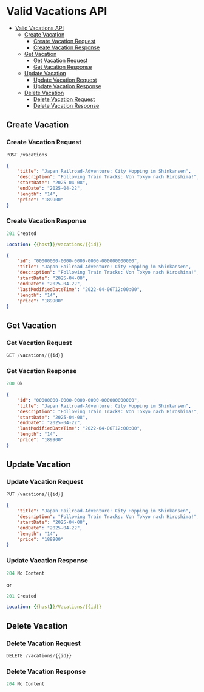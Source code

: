 # Valid Vacations API

- [Valid Vacations API](#buber-vacation-api)
  - [Create Vacation](#create-vacation)
    - [Create Vacation Request](#create-vacation-request)
    - [Create Vacation Response](#create-vacation-response)
  - [Get Vacation](#get-vacation)
    - [Get Vacation Request](#get-vacation-request)
    - [Get Vacation Response](#get-vacation-response)
  - [Update Vacation](#update-vacation)
    - [Update Vacation Request](#update-vacation-request)
    - [Update Vacation Response](#update-vacation-response)
  - [Delete Vacation](#delete-vacation)
    - [Delete Vacation Request](#delete-vacation-request)
    - [Delete Vacation Response](#delete-vacation-response)

## Create Vacation

### Create Vacation Request

```js
POST /vacations
```

```json
{
    "title": "Japan Railroad-Adventure: City Hopping im Shinkansen",
    "description": "Following Train Tracks: Von Tokyo nach Hiroshima!",
    "startDate": "2025-04-08",
    "endDate": "2025-04-22",
    "length": "14",
    "price": "189900"
}
```

### Create Vacation Response

```js
201 Created
```

```yml
Location: {{host}}/vacations/{{id}}
```

```json
{
    "id": "00000000-0000-0000-0000-000000000000",
    "title": "Japan Railroad-Adventure: City Hopping im Shinkansen",
    "description": "Following Train Tracks: Von Tokyo nach Hiroshima!",
    "startDate": "2025-04-08",
    "endDate": "2025-04-22",
    "lastModifiedDateTime": "2022-04-06T12:00:00",
    "length": "14",
    "price": "189900"
}
```

## Get Vacation

### Get Vacation Request

```js
GET /vacations/{{id}}
```

### Get Vacation Response

```js
200 Ok
```

```json
{
    "id": "00000000-0000-0000-0000-000000000000",
    "title": "Japan Railroad-Adventure: City Hopping im Shinkansen",
    "description": "Following Train Tracks: Von Tokyo nach Hiroshima!",
    "startDate": "2025-04-08",
    "endDate": "2025-04-22",
    "lastModifiedDateTime": "2022-04-06T12:00:00",
    "length": "14",
    "price": "189900"
}
```

## Update Vacation

### Update Vacation Request

```js
PUT /vacations/{{id}}
```

```json
{
    "title": "Japan Railroad-Adventure: City Hopping im Shinkansen",
    "description": "Following Train Tracks: Von Tokyo nach Hiroshima!",
    "startDate": "2025-04-08",
    "endDate": "2025-04-22",
    "length": "14",
    "price": "189900"
}
```

### Update Vacation Response

```js
204 No Content
```

or

```js
201 Created
```

```yml
Location: {{host}}/Vacations/{{id}}
```

## Delete Vacation

### Delete Vacation Request

```js
DELETE /vacations/{{id}}
```

### Delete Vacation Response

```js
204 No Content
```